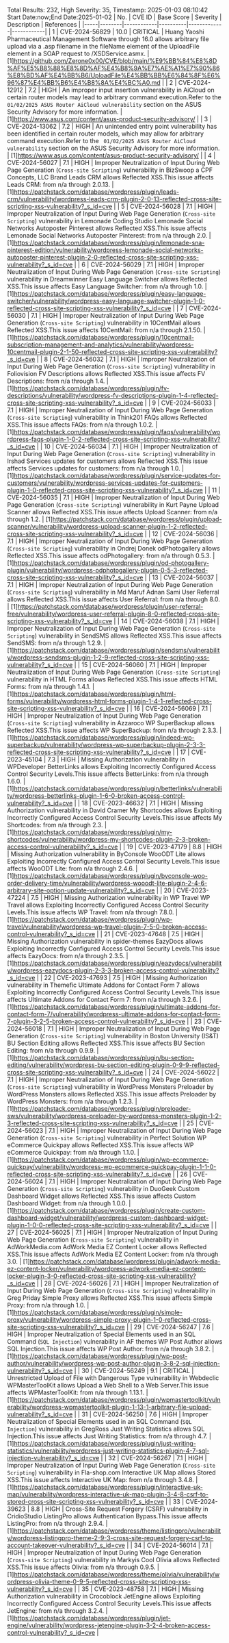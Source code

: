 Total Results: 232, High Severity: 35, Timestamp: 2025-01-03 08:10:42
Start Date:now;End Date:2025-01-02
| No. | CVE ID | Base Score | Severity | Description | References |
|-----|--------|------------|----------|-------------|------------|
| 1 | CVE-2024-56829 | 10.0  | CRITICAL | Huang Yaoshi Pharmaceutical Management Software through 16.0 allows arbitrary file upload via a .asp filename in the fileName element of the UploadFile element in a SOAP request to /XSDService.asmx. | [1]https://github.com/Zerone0x00/CVE/blob/main/%E9%BB%84%E8%8D%AF%E5%B8%88%E8%8D%AF%E4%B8%9A%E7%AE%A1%E7%90%86%E8%BD%AF%E4%BB%B6/UploadFile%E4%BB%BB%E6%84%8F%E6%96%87%E4%BB%B6%E4%B8%8A%E4%BC%A0.md |
| 2 | CVE-2024-12912 | 7.2  | HIGH | An improper input insertion vulnerability in AiCloud on certain router models may lead to arbitrary command execution.Refer to the `01/02/2025 ASUS Router AiCloud vulnerability` section on the ASUS Security Advisory for more information. | [1]https://www.asus.com/content/asus-product-security-advisory/ |
| 3 | CVE-2024-13062 | 7.2  | HIGH | An unintended entry point vulnerability has been identified in certain router models, which may allow for arbitrary command execution.Refer to the ` 01/02/2025 ASUS Router AiCloud vulnerability` section on the ASUS Security Advisory for more information. | [1]https://www.asus.com/content/asus-product-security-advisory/ |
| 4 | CVE-2024-56027 | 7.1  | HIGH | Improper Neutralization of Input During Web Page Generation (`Cross-site Scripting`) vulnerability in BizSwoop a CPF Concepts, LLC Brand Leads CRM allows Reflected XSS.This issue affects Leads CRM: from n/a through 2.0.13. | [1]https://patchstack.com/database/wordpress/plugin/leads-crm/vulnerability/wordpress-leads-crm-plugin-2-0-13-reflected-cross-site-scripting-xss-vulnerability?_s_id=cve |
| 5 | CVE-2024-56028 | 7.1  | HIGH | Improper Neutralization of Input During Web Page Generation (`Cross-site Scripting`) vulnerability in Lemonade Coding Studio Lemonade Social Networks Autoposter Pinterest allows Reflected XSS.This issue affects Lemonade Social Networks Autoposter Pinterest: from n/a through 2.0. | [1]https://patchstack.com/database/wordpress/plugin/lemonade-sna-pinterest-edition/vulnerability/wordpress-lemonade-social-networks-autoposter-pinterest-plugin-2-0-reflected-cross-site-scripting-xss-vulnerability?_s_id=cve |
| 6 | CVE-2024-56029 | 7.1  | HIGH | Improper Neutralization of Input During Web Page Generation (`Cross-site Scripting`) vulnerability in Dreamwinner Easy Language Switcher allows Reflected XSS.This issue affects Easy Language Switcher: from n/a through 1.0. | [1]https://patchstack.com/database/wordpress/plugin/easy-language-switcher/vulnerability/wordpress-easy-language-switcher-plugin-1-0-reflected-cross-site-scripting-xss-vulnerability?_s_id=cve |
| 7 | CVE-2024-56030 | 7.1  | HIGH | Improper Neutralization of Input During Web Page Generation (`Cross-site Scripting`) vulnerability in 10CentMail allows Reflected XSS.This issue affects 10CentMail: from n/a through 2.1.50. | [1]https://patchstack.com/database/wordpress/plugin/10centmail-subscription-management-and-analytics/vulnerability/wordpress-10centmail-plugin-2-1-50-reflected-cross-site-scripting-xss-vulnerability?_s_id=cve |
| 8 | CVE-2024-56032 | 7.1  | HIGH | Improper Neutralization of Input During Web Page Generation (`Cross-site Scripting`) vulnerability in Foliovision FV Descriptions allows Reflected XSS.This issue affects FV Descriptions: from n/a through 1.4. | [1]https://patchstack.com/database/wordpress/plugin/fv-descriptions/vulnerability/wordpress-fv-descriptions-plugin-1-4-reflected-cross-site-scripting-xss-vulnerability?_s_id=cve |
| 9 | CVE-2024-56033 | 7.1  | HIGH | Improper Neutralization of Input During Web Page Generation (`Cross-site Scripting`) vulnerability in Think201 FAQs allows Reflected XSS.This issue affects FAQs: from n/a through 1.0.2. | [1]https://patchstack.com/database/wordpress/plugin/faqs/vulnerability/wordpress-faqs-plugin-1-0-2-reflected-cross-site-scripting-xss-vulnerability?_s_id=cve |
| 10 | CVE-2024-56034 | 7.1  | HIGH | Improper Neutralization of Input During Web Page Generation (`Cross-site Scripting`) vulnerability in Irshad Services updates for customers allows Reflected XSS.This issue affects Services updates for customers: from n/a through 1.0. | [1]https://patchstack.com/database/wordpress/plugin/service-updates-for-customers/vulnerability/wordpress-services-updates-for-customers-plugin-1-0-reflected-cross-site-scripting-xss-vulnerability?_s_id=cve |
| 11 | CVE-2024-56035 | 7.1  | HIGH | Improper Neutralization of Input During Web Page Generation (`Cross-site Scripting`) vulnerability in Kurt Payne Upload Scanner allows Reflected XSS.This issue affects Upload Scanner: from n/a through 1.2. | [1]https://patchstack.com/database/wordpress/plugin/upload-scanner/vulnerability/wordpress-upload-scanner-plugin-1-2-reflected-cross-site-scripting-xss-vulnerability?_s_id=cve |
| 12 | CVE-2024-56036 | 7.1  | HIGH | Improper Neutralization of Input During Web Page Generation (`Cross-site Scripting`) vulnerability in Ondrej Donek odPhotogallery allows Reflected XSS.This issue affects odPhotogallery: from n/a through 0.5.3. | [1]https://patchstack.com/database/wordpress/plugin/od-photogallery-plugin/vulnerability/wordpress-odphotogallery-plugin-0-5-3-reflected-cross-site-scripting-xss-vulnerability?_s_id=cve |
| 13 | CVE-2024-56037 | 7.1  | HIGH | Improper Neutralization of Input During Web Page Generation (`Cross-site Scripting`) vulnerability in Md Maruf Adnan Sami User Referral allows Reflected XSS.This issue affects User Referral: from n/a through 8.0. | [1]https://patchstack.com/database/wordpress/plugin/user-referral-free/vulnerability/wordpress-user-referral-plugin-8-0-reflected-cross-site-scripting-xss-vulnerability?_s_id=cve |
| 14 | CVE-2024-56038 | 7.1  | HIGH | Improper Neutralization of Input During Web Page Generation (`Cross-site Scripting`) vulnerability in SendSMS allows Reflected XSS.This issue affects SendSMS: from n/a through 1.2.9. | [1]https://patchstack.com/database/wordpress/plugin/sendsms/vulnerability/wordpress-sendsms-plugin-1-2-9-reflected-cross-site-scripting-xss-vulnerability?_s_id=cve |
| 15 | CVE-2024-56060 | 7.1  | HIGH | Improper Neutralization of Input During Web Page Generation (`Cross-site Scripting`) vulnerability in HTML Forms allows Reflected XSS.This issue affects HTML Forms: from n/a through 1.4.1. | [1]https://patchstack.com/database/wordpress/plugin/html-forms/vulnerability/wordpress-html-forms-plugin-1-4-1-reflected-cross-site-scripting-xss-vulnerability?_s_id=cve |
| 16 | CVE-2024-56069 | 7.1  | HIGH | Improper Neutralization of Input During Web Page Generation (`Cross-site Scripting`) vulnerability in Azzaroco WP SuperBackup allows Reflected XSS.This issue affects WP SuperBackup: from n/a through 2.3.3. | [1]https://patchstack.com/database/wordpress/plugin/indeed-wp-superbackup/vulnerability/wordpress-wp-superbackup-plugin-2-3-3-reflected-cross-site-scripting-xss-vulnerability?_s_id=cve |
| 17 | CVE-2023-45104 | 7.3  | HIGH | Missing Authorization vulnerability in WPDeveloper BetterLinks allows Exploiting Incorrectly Configured Access Control Security Levels.This issue affects BetterLinks: from n/a through 1.6.0. | [1]https://patchstack.com/database/wordpress/plugin/betterlinks/vulnerability/wordpress-betterlinks-plugin-1-6-0-broken-access-control-vulnerability?_s_id=cve |
| 18 | CVE-2023-46632 | 7.1  | HIGH | Missing Authorization vulnerability in David Cramer My Shortcodes allows Exploiting Incorrectly Configured Access Control Security Levels.This issue affects My Shortcodes: from n/a through 2.3. | [1]https://patchstack.com/database/wordpress/plugin/my-shortcodes/vulnerability/wordpress-my-shortcodes-plugin-2-3-broken-access-control-vulnerability?_s_id=cve |
| 19 | CVE-2023-47179 | 8.8  | HIGH | Missing Authorization vulnerability in ByConsole WooODT Lite allows Exploiting Incorrectly Configured Access Control Security Levels.This issue affects WooODT Lite: from n/a through 2.4.6. | [1]https://patchstack.com/database/wordpress/plugin/byconsole-woo-order-delivery-time/vulnerability/wordpress-wooodt-lite-plugin-2-4-6-arbitrary-site-option-update-vulnerability?_s_id=cve |
| 20 | CVE-2023-47224 | 7.5  | HIGH | Missing Authorization vulnerability in WP Travel WP Travel allows Exploiting Incorrectly Configured Access Control Security Levels.This issue affects WP Travel: from n/a through 7.8.0. | [1]https://patchstack.com/database/wordpress/plugin/wp-travel/vulnerability/wordpress-wp-travel-plugin-7-5-0-broken-access-control-vulnerability?_s_id=cve |
| 21 | CVE-2023-47648 | 7.5  | HIGH | Missing Authorization vulnerability in spider-themes EazyDocs allows Exploiting Incorrectly Configured Access Control Security Levels.This issue affects EazyDocs: from n/a through 2.3.5. | [1]https://patchstack.com/database/wordpress/plugin/eazydocs/vulnerability/wordpress-eazydocs-plugin-2-3-3-broken-access-control-vulnerability?_s_id=cve |
| 22 | CVE-2023-47693 | 7.5  | HIGH | Missing Authorization vulnerability in Themefic Ultimate Addons for Contact Form 7 allows Exploiting Incorrectly Configured Access Control Security Levels.This issue affects Ultimate Addons for Contact Form 7: from n/a through 3.2.6. | [1]https://patchstack.com/database/wordpress/plugin/ultimate-addons-for-contact-form-7/vulnerability/wordpress-ultimate-addons-for-contact-form-7-plugin-3-2-5-broken-access-control-vulnerability?_s_id=cve |
| 23 | CVE-2024-56018 | 7.1  | HIGH | Improper Neutralization of Input During Web Page Generation (`Cross-site Scripting`) vulnerability in Boston University (IS&T) BU Section Editing allows Reflected XSS.This issue affects BU Section Editing: from n/a through 0.9.9. | [1]https://patchstack.com/database/wordpress/plugin/bu-section-editing/vulnerability/wordpress-bu-section-editing-plugin-0-9-9-reflected-cross-site-scripting-xss-vulnerability?_s_id=cve |
| 24 | CVE-2024-56022 | 7.1  | HIGH | Improper Neutralization of Input During Web Page Generation (`Cross-site Scripting`) vulnerability in WordPress Monsters Preloader by WordPress Monsters allows Reflected XSS.This issue affects Preloader by WordPress Monsters: from n/a through 1.2.3. | [1]https://patchstack.com/database/wordpress/plugin/preloader-sws/vulnerability/wordpress-preloader-by-wordpress-monsters-plugin-1-2-3-reflected-cross-site-scripting-xss-vulnerability?_s_id=cve |
| 25 | CVE-2024-56023 | 7.1  | HIGH | Improper Neutralization of Input During Web Page Generation (`Cross-site Scripting`) vulnerability in Perfect Solution WP eCommerce Quickpay allows Reflected XSS.This issue affects WP eCommerce Quickpay: from n/a through 1.1.0. | [1]https://patchstack.com/database/wordpress/plugin/wp-ecommerce-quickpay/vulnerability/wordpress-wp-ecommerce-quickpay-plugin-1-1-0-reflected-cross-site-scripting-xss-vulnerability?_s_id=cve |
| 26 | CVE-2024-56024 | 7.1  | HIGH | Improper Neutralization of Input During Web Page Generation (`Cross-site Scripting`) vulnerability in DuoGeek Custom Dashboard Widget allows Reflected XSS.This issue affects Custom Dashboard Widget: from n/a through 1.0.0. | [1]https://patchstack.com/database/wordpress/plugin/create-custom-dashboard-widget/vulnerability/wordpress-custom-dashboard-widget-plugin-1-0-0-reflected-cross-site-scripting-xss-vulnerability?_s_id=cve |
| 27 | CVE-2024-56025 | 7.1  | HIGH | Improper Neutralization of Input During Web Page Generation (`Cross-site Scripting`) vulnerability in AdWorkMedia.com AdWork Media EZ Content Locker allows Reflected XSS.This issue affects AdWork Media EZ Content Locker: from n/a through 3.0. | [1]https://patchstack.com/database/wordpress/plugin/adwork-media-ez-content-locker/vulnerability/wordpress-adwork-media-ez-content-locker-plugin-3-0-reflected-cross-site-scripting-xss-vulnerability?_s_id=cve |
| 28 | CVE-2024-56026 | 7.1  | HIGH | Improper Neutralization of Input During Web Page Generation (`Cross-site Scripting`) vulnerability in Greg Priday Simple Proxy allows Reflected XSS.This issue affects Simple Proxy: from n/a through 1.0. | [1]https://patchstack.com/database/wordpress/plugin/simple-proxy/vulnerability/wordpress-simple-proxy-plugin-1-0-reflected-cross-site-scripting-xss-vulnerability?_s_id=cve |
| 29 | CVE-2024-56247 | 7.6  | HIGH | Improper Neutralization of Special Elements used in an SQL Command (`SQL Injection`) vulnerability in AF themes WP Post Author allows SQL Injection.This issue affects WP Post Author: from n/a through 3.8.2. | [1]https://patchstack.com/database/wordpress/plugin/wp-post-author/vulnerability/wordpress-wp-post-author-plugin-3-8-2-sql-injection-vulnerability?_s_id=cve |
| 30 | CVE-2024-56249 | 9.1  | CRITICAL | Unrestricted Upload of File with Dangerous Type vulnerability in Webdeclic WPMasterToolKit allows Upload a Web Shell to a Web Server.This issue affects WPMasterToolKit: from n/a through 1.13.1. | [1]https://patchstack.com/database/wordpress/plugin/wpmastertoolkit/vulnerability/wordpress-wpmastertoolkit-plugin-1-13-1-arbitrary-file-upload-vulnerability?_s_id=cve |
| 31 | CVE-2024-56250 | 7.6  | HIGH | Improper Neutralization of Special Elements used in an SQL Command (`SQL Injection`) vulnerability in GregRoss Just Writing Statistics allows SQL Injection.This issue affects Just Writing Statistics: from n/a through 4.7. | [1]https://patchstack.com/database/wordpress/plugin/just-writing-statistics/vulnerability/wordpress-just-writing-statistics-plugin-4-7-sql-injection-vulnerability?_s_id=cve |
| 32 | CVE-2024-56267 | 7.1  | HIGH | Improper Neutralization of Input During Web Page Generation (`Cross-site Scripting`) vulnerability in Fla-shop.com Interactive UK Map allows Stored XSS.This issue affects Interactive UK Map: from n/a through 3.4.8. | [1]https://patchstack.com/database/wordpress/plugin/interactive-uk-map/vulnerability/wordpress-interactive-uk-map-plugin-3-4-8-csrf-to-stored-cross-site-scripting-xss-vulnerability?_s_id=cve |
| 33 | CVE-2024-39623 | 8.8  | HIGH | Cross-Site Request Forgery (CSRF) vulnerability in CridioStudio ListingPro allows Authentication Bypass.This issue affects ListingPro: from n/a through 2.9.4. | [1]https://patchstack.com/database/wordpress/theme/listingpro/vulnerability/wordpress-listingpro-theme-2-9-3-cross-site-request-forgery-csrf-to-account-takeover-vulnerability?_s_id=cve |
| 34 | CVE-2024-56014 | 7.1  | HIGH | Improper Neutralization of Input During Web Page Generation (`Cross-site Scripting`) vulnerability in Markyis Cool Olivia allows Reflected XSS.This issue affects Olivia: from n/a through 0.9.5. | [1]https://patchstack.com/database/wordpress/theme/olivia/vulnerability/wordpress-olivia-theme-0-9-5-reflected-cross-site-scripting-xss-vulnerability?_s_id=cve |
| 35 | CVE-2023-48758 | 7.1  | HIGH | Missing Authorization vulnerability in Crocoblock JetEngine allows Exploiting Incorrectly Configured Access Control Security Levels.This issue affects JetEngine: from n/a through 3.2.4. | [1]https://patchstack.com/database/wordpress/plugin/jet-engine/vulnerability/wordpress-jetengine-plugin-3-2-4-broken-access-control-vulnerability?_s_id=cve |
